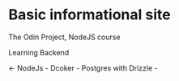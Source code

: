 <h1>Basic informational site</h1>

<p>The Odin Project, NodeJS course</p>
<p>Learning Backend<p>
<- NodeJs
- Dcoker
- Postgres with Drizzle
- 

